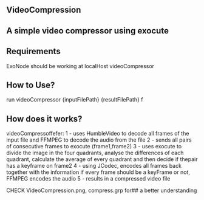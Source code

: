 ## VideoCompression
A simple video compressor using exocute
-------------------------------------------------------------------------------
## Requirements
ExoNode should be working at localHost
videoCompressor

## How to Use?
run videoCompressor {inputFilePath} {resultFilePath}
f
## How does it works?
videoCompressoffefer:
1 - uses HumbleVideo to decode all frames of the input file and FFMPEG to decode the audio from the file
2 - sends all pairs of consecutive frames to exocute (frame1,frame2)
3 - uses exocute to divide the image in the four quadrants, analyse the differences of each quadrant, calculate the average of every quadrant and then decide if thepair has a keyframe on frame2
4 - using JCodec, encodes all frames back together with the information if every frame should be a keyFrame or not, FFMPEG encodes the audio
5 - results in a compressed video file

CHECK VideoCompression.png, compress.grp for## a better understanding 
